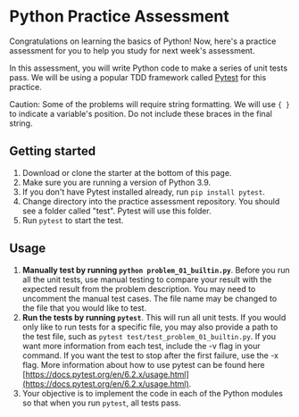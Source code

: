 # Python Practice Assessment

Congratulations on learning the basics of Python! Now, here's a practice
assessment for you to help you study for next week's assessment.

In this assessment, you will write Python code to make a series of unit tests
pass. We will be using a popular TDD framework called
[Pytest](https://docs.pytest.org/en/6.2.x/index.html#) for this practice.

Caution: Some of the problems will require string formatting. We will use `{ }` to
indicate a variable's position. Do not include these braces in the final string.

## Getting started

1. Download or clone the starter at the bottom of this page.
2. Make sure you are running a version of Python 3.9.
3. If you don't have Pytest installed already, run `pip install pytest`.
4. Change directory into the practice assessment repository. You should see a folder
   called "test". Pytest will use this folder.
5. Run `pytest` to start the test.

## Usage

1. **Manually test by running `python problem_01_builtin.py`**. Before you
   run all the unit tests, use manual testing to compare your result with the
   expected result from the problem description. You may need to uncomment the
   manual test cases. The file name may be changed to the file that you would
   like to test.
2. **Run the tests by running `pytest`**. This will run all unit
   tests. If you would only like to run tests for a specific file, you may also
   provide a path to the test file, such as
   `pytest test/test_problem_01_builtin.py`. If you want more information
   from each test, include the -v flag in your command. If you want the test to
   stop after the first failure, use the -x flag. More information about how to
   use pytest can be found here [https://docs.pytest.org/en/6.2.x/usage.html](https://docs.pytest.org/en/6.2.x/usage.html).
3. Your objective is to implement the code in each of the Python modules so that
   when you run `pytest`, all tests pass.